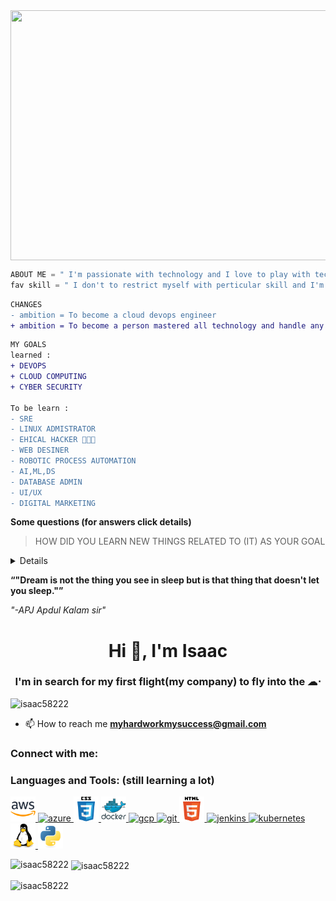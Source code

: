 <img src="https://cdn.faun.dev/prod/media/public/original_images/devOps-cloud-native.gif" width="1000" height="400" align="center">
 
 ```py
 ABOUT ME = " I'm passionate with technology and I love to play with technologies"
 fav skill = " I don't to restrict myself with perticular skill and I'm passionate to learn all technology forever as much as I can"
 ```
 ```diff
CHANGES
- ambition = To become a cloud devops engineer   
+ ambition = To become a person mastered all technology and handle any IT related jobs
```
```diff
MY GOALS
learned :
+ DEVOPS
+ CLOUD COMPUTING
+ CYBER SECURITY

To be learn :
- SRE
- LINUX ADMISTRATOR
- EHICAL HACKER 👨🏻‍💻
- WEB DESINER
- ROBOTIC PROCESS AUTOMATION
- AI,ML,DS
- DATABASE ADMIN
- UI/UX
- DIGITAL MARKETING
```
**Some questions (for answers click details)**

>HOW DID YOU LEARN NEW THINGS RELATED TO (IT) AS YOUR GOAL
<details>
 
        I never miss any opportunity  when it come to learn free about IT as a result I had completed many and got online certificte
        From well known organizations like tcs,ISRO,META,google cloud ,azure cloud,aws,isea,IBM and a lot

</details>   

<b><q>"Dream is not the thing you see in sleep but is that thing that doesn't let you sleep."</q></b>  <p><i>"-APJ Apdul Kalam sir"</p></i>
<h1 align="center">Hi 👋, I'm Isaac</h1>
<h3 align="center">I'm in search for my first flight(my company) to fly into the ☁︎⋅</h3>

<p align="left"> <img src="https://komarev.com/ghpvc/?username=isaac58222&label=Profile%20views&color=0e75b6&style=flat" alt="isaac58222" /> </p>


- 📫 How to reach me **myhardworkmysuccess@gmail.com**

<h3 align="left">Connect with me:</h3>
<p align="left">
</p>

<h3 align="left">Languages and Tools: (still learning a lot)</h3>
<p align="left"> <a href="https://aws.amazon.com" target="_blank" rel="noreferrer"> <img src="https://raw.githubusercontent.com/devicons/devicon/master/icons/amazonwebservices/amazonwebservices-original-wordmark.svg" alt="aws" width="40" height="40"/> </a> <a href="https://azure.microsoft.com/en-in/" target="_blank" rel="noreferrer"> <img src="https://www.vectorlogo.zone/logos/microsoft_azure/microsoft_azure-icon.svg" alt="azure" width="40" height="40"/> </a> <a href="https://www.w3schools.com/css/" target="_blank" rel="noreferrer"> <img src="https://raw.githubusercontent.com/devicons/devicon/master/icons/css3/css3-original-wordmark.svg" alt="css3" width="40" height="40"/> </a> <a href="https://www.docker.com/" target="_blank" rel="noreferrer"> <img src="https://raw.githubusercontent.com/devicons/devicon/master/icons/docker/docker-original-wordmark.svg" alt="docker" width="40" height="40"/> </a> <a href="https://cloud.google.com" target="_blank" rel="noreferrer"> <img src="https://www.vectorlogo.zone/logos/google_cloud/google_cloud-icon.svg" alt="gcp" width="40" height="40"/> </a> <a href="https://git-scm.com/" target="_blank" rel="noreferrer"> <img src="https://www.vectorlogo.zone/logos/git-scm/git-scm-icon.svg" alt="git" width="40" height="40"/> </a> <a href="https://www.w3.org/html/" target="_blank" rel="noreferrer"> <img src="https://raw.githubusercontent.com/devicons/devicon/master/icons/html5/html5-original-wordmark.svg" alt="html5" width="40" height="40"/> </a> <a href="https://www.jenkins.io" target="_blank" rel="noreferrer"> <img src="https://www.vectorlogo.zone/logos/jenkins/jenkins-icon.svg" alt="jenkins" width="40" height="40"/> </a> <a href="https://kubernetes.io" target="_blank" rel="noreferrer"> <img src="https://www.vectorlogo.zone/logos/kubernetes/kubernetes-icon.svg" alt="kubernetes" width="40" height="40"/> </a> <a href="https://www.linux.org/" target="_blank" rel="noreferrer"> <img src="https://raw.githubusercontent.com/devicons/devicon/master/icons/linux/linux-original.svg" alt="linux" width="40" height="40"/> </a> <a href="https://www.python.org" target="_blank" rel="noreferrer"> <img src="https://raw.githubusercontent.com/devicons/devicon/master/icons/python/python-original.svg" alt="python" width="40" height="40"/> </a> </p>

<p><img align="left" src="https://github-readme-stats.vercel.app/api/top-langs?username=isaac58222&show_icons=true&locale=en&layout=compact" alt="isaac58222" /></p>

<p>&nbsp;<img align="center" src="https://github-readme-stats.vercel.app/api?username=isaac58222&show_icons=true&locale=en" alt="isaac58222" /></p>

<p><img align="center" src="https://github-readme-streak-stats.herokuapp.com/?user=isaac58222&" alt="isaac58222" /></p>



   
